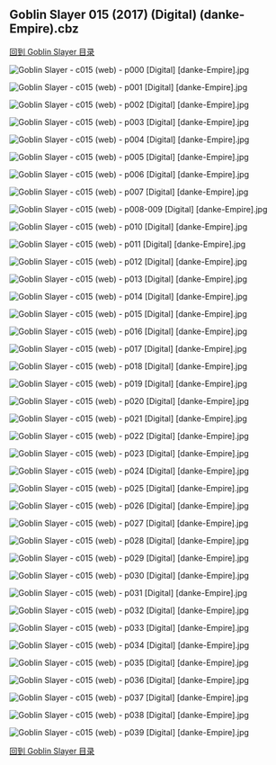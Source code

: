 ## Goblin Slayer 015 (2017) (Digital) (danke-Empire).cbz


[回到 Goblin Slayer 目录](https://github.com/alicewish/markdown/blob/master/series/Goblin-Slayer.md)


![Goblin Slayer - c015 (web) - p000 [Digital] [danke-Empire].jpg](https://wx1.sinaimg.cn/large/6a9fdecagy1fof5296bamj20p011iapi.jpg)

![Goblin Slayer - c015 (web) - p001 [Digital] [danke-Empire].jpg](https://wx1.sinaimg.cn/large/6a9fdecagy1fof52d4l5zj20p011iwss.jpg)

![Goblin Slayer - c015 (web) - p002 [Digital] [danke-Empire].jpg](https://wx1.sinaimg.cn/large/6a9fdecagy1fof52hafbnj20p011ih0i.jpg)

![Goblin Slayer - c015 (web) - p003 [Digital] [danke-Empire].jpg](https://wx1.sinaimg.cn/large/6a9fdecagy1fof52lc308j20p011infc.jpg)

![Goblin Slayer - c015 (web) - p004 [Digital] [danke-Empire].jpg](https://wx1.sinaimg.cn/large/6a9fdecagy1fof52pi25wj20p011i16o.jpg)

![Goblin Slayer - c015 (web) - p005 [Digital] [danke-Empire].jpg](https://wx1.sinaimg.cn/large/6a9fdecagy1fof52taax6j20p011i4cc.jpg)

![Goblin Slayer - c015 (web) - p006 [Digital] [danke-Empire].jpg](https://wx1.sinaimg.cn/large/6a9fdecagy1fof52xhtzfj20p011iwu8.jpg)

![Goblin Slayer - c015 (web) - p007 [Digital] [danke-Empire].jpg](https://wx1.sinaimg.cn/large/6a9fdecagy1fof531mpljj20p011i7k6.jpg)

![Goblin Slayer - c015 (web) - p008-009 [Digital] [danke-Empire].jpg](https://wx1.sinaimg.cn/large/6a9fdecagy1fof537fkpoj21e011ie81.jpg)

![Goblin Slayer - c015 (web) - p010 [Digital] [danke-Empire].jpg](https://wx1.sinaimg.cn/large/6a9fdecagy1fof53c1srij20p011i18x.jpg)

![Goblin Slayer - c015 (web) - p011 [Digital] [danke-Empire].jpg](https://wx1.sinaimg.cn/large/6a9fdecagy1fof53gkhg3j20p011iwwj.jpg)

![Goblin Slayer - c015 (web) - p012 [Digital] [danke-Empire].jpg](https://wx1.sinaimg.cn/large/6a9fdecagy1fof53klyy8j20p011ih0l.jpg)

![Goblin Slayer - c015 (web) - p013 [Digital] [danke-Empire].jpg](https://wx1.sinaimg.cn/large/6a9fdecagy1fof53odueyj20p011iqhs.jpg)

![Goblin Slayer - c015 (web) - p014 [Digital] [danke-Empire].jpg](https://wx1.sinaimg.cn/large/6a9fdecagy1fof53sgzeuj20p011iar8.jpg)

![Goblin Slayer - c015 (web) - p015 [Digital] [danke-Empire].jpg](https://wx1.sinaimg.cn/large/6a9fdecagy1fof53w45atj20p011iapq.jpg)

![Goblin Slayer - c015 (web) - p016 [Digital] [danke-Empire].jpg](https://wx1.sinaimg.cn/large/6a9fdecagy1fof5407yyjj20p011iaqw.jpg)

![Goblin Slayer - c015 (web) - p017 [Digital] [danke-Empire].jpg](https://wx1.sinaimg.cn/large/6a9fdecagy1fof545fvb9j20p011idtj.jpg)

![Goblin Slayer - c015 (web) - p018 [Digital] [danke-Empire].jpg](https://wx1.sinaimg.cn/large/6a9fdecagy1fof549qbvtj20p011ik5c.jpg)

![Goblin Slayer - c015 (web) - p019 [Digital] [danke-Empire].jpg](https://wx1.sinaimg.cn/large/6a9fdecagy1fof54e3qqxj20p011i16u.jpg)

![Goblin Slayer - c015 (web) - p020 [Digital] [danke-Empire].jpg](https://wx1.sinaimg.cn/large/6a9fdecagy1fof54iqteej20p011i4d4.jpg)

![Goblin Slayer - c015 (web) - p021 [Digital] [danke-Empire].jpg](https://wx1.sinaimg.cn/large/6a9fdecagy1fof54mazkgj20p011itiw.jpg)

![Goblin Slayer - c015 (web) - p022 [Digital] [danke-Empire].jpg](https://wx1.sinaimg.cn/large/6a9fdecagy1fof54qba24j20p011iwsp.jpg)

![Goblin Slayer - c015 (web) - p023 [Digital] [danke-Empire].jpg](https://wx1.sinaimg.cn/large/6a9fdecagy1fof54u5bdxj20p011ih20.jpg)

![Goblin Slayer - c015 (web) - p024 [Digital] [danke-Empire].jpg](https://wx1.sinaimg.cn/large/6a9fdecagy1fof54y42nvj20p011iqfa.jpg)

![Goblin Slayer - c015 (web) - p025 [Digital] [danke-Empire].jpg](https://wx1.sinaimg.cn/large/6a9fdecagy1fof551kkddj20p011iwr5.jpg)

![Goblin Slayer - c015 (web) - p026 [Digital] [danke-Empire].jpg](https://wx1.sinaimg.cn/large/6a9fdecagy1fof554x8n0j20p011iali.jpg)

![Goblin Slayer - c015 (web) - p027 [Digital] [danke-Empire].jpg](https://wx1.sinaimg.cn/large/6a9fdecagy1fof558vzlbj20p011iwrb.jpg)

![Goblin Slayer - c015 (web) - p028 [Digital] [danke-Empire].jpg](https://wx1.sinaimg.cn/large/6a9fdecagy1fof55ca1z5j20p011itk0.jpg)

![Goblin Slayer - c015 (web) - p029 [Digital] [danke-Empire].jpg](https://wx1.sinaimg.cn/large/6a9fdecagy1fof55geyk7j20p011i4a0.jpg)

![Goblin Slayer - c015 (web) - p030 [Digital] [danke-Empire].jpg](https://wx1.sinaimg.cn/large/6a9fdecagy1fof55kg85uj20p011ialm.jpg)

![Goblin Slayer - c015 (web) - p031 [Digital] [danke-Empire].jpg](https://wx1.sinaimg.cn/large/6a9fdecagy1fof55nwnadj20p011ik3a.jpg)

![Goblin Slayer - c015 (web) - p032 [Digital] [danke-Empire].jpg](https://wx1.sinaimg.cn/large/6a9fdecagy1fof55rrhdij20p011i4dx.jpg)

![Goblin Slayer - c015 (web) - p033 [Digital] [danke-Empire].jpg](https://wx1.sinaimg.cn/large/6a9fdecagy1fof55vupx8j20p011itnx.jpg)

![Goblin Slayer - c015 (web) - p034 [Digital] [danke-Empire].jpg](https://wx1.sinaimg.cn/large/6a9fdecagy1fof55zdx8hj20p011idro.jpg)

![Goblin Slayer - c015 (web) - p035 [Digital] [danke-Empire].jpg](https://wx1.sinaimg.cn/large/6a9fdecagy1fof562s0uzj20p011ik52.jpg)

![Goblin Slayer - c015 (web) - p036 [Digital] [danke-Empire].jpg](https://wx1.sinaimg.cn/large/6a9fdecagy1fof566kzmkj20p011i4dl.jpg)

![Goblin Slayer - c015 (web) - p037 [Digital] [danke-Empire].jpg](https://wx1.sinaimg.cn/large/6a9fdecagy1fof56a4hkwj20p011igyl.jpg)

![Goblin Slayer - c015 (web) - p038 [Digital] [danke-Empire].jpg](https://wx1.sinaimg.cn/large/6a9fdecagy1fof56e30vvj20p011igys.jpg)

![Goblin Slayer - c015 (web) - p039 [Digital] [danke-Empire].jpg](https://wx1.sinaimg.cn/large/6a9fdecagy1fof56i8ik0j20p011ik47.jpg)

[回到 Goblin Slayer 目录](https://github.com/alicewish/markdown/blob/master/series/Goblin-Slayer.md)

